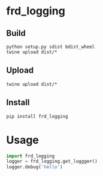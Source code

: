 # frd_logging



## Build 

```
python setup.py sdist bdist_wheel
twine upload dist/*
```

## Upload

```
twine upload dist/*
```

## Install

```
pip install frd_logging
```

# Usage

``` python
import frd_logging
logger = frd_logging.get_loggger()
logger.debug('hello')
```
